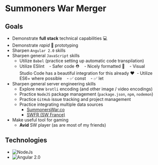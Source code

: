 # Summoners War Merger

## Goals
- Demonstrate **full stack** technical capabilities 💻
- Demonstrate _rapid_ 🏁 prototyping
- Sharpen `Angular 2.0` skills
- Sharpen general `JavaScript` skills
  - Utilize `Babel` (practice setting up automatic code transpilation)
  - Utilize ESlint
    - Safer code ⛑
    - Nicely formatted 🙌
    - Visual Studio Code has a beautiful integration for this already ❤️
  - Utilize ES6+ where possible
    - ✅ const
    - ✅ let
- Sharpen general server engineering skills
  - Explore new `brotli` encoding (and other image / video encodings)
  - Practice `NodeJS` package management (`package.json`, `npm`, `nodemon`) ![]()
  - Practice `GitHub` issue tracking and project management
  - Practice integrating multiple data sources
    - [SummonersWar.co](https://summonerswar.co)
    - [SWFR (SW France)](http://www.swfr.tv/summon-simulator)
- Make useful tool for gaming
  - **Avid** SW player (as are most of my friends)

## Technologies
- ![NodeJs][logoNode]
- ![Angular 2.0][logoAngular]

[logoNode]: ./public/img/logo_node.png "NodeJS"
[logoAngular]: ./public/img/logo_angular.png "AngularJS"
